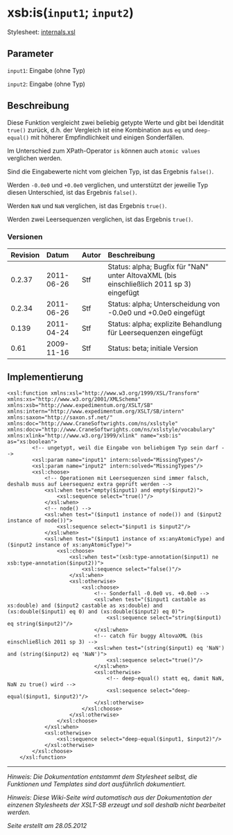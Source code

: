 # xsb:is(`input1`; `input2`) #

Stylesheet: [internals.xsl](http://code.google.com/p/xslt-sb/source/browse/trunk/xslt-sb/internals.xsl)

## Parameter ##
`input1`: Eingabe (ohne Typ)


`input2`: Eingabe (ohne Typ)



## Beschreibung ##
Diese Funktion vergleicht zwei beliebig getypte Werte und gibt bei Idendität `true()` zurück, d.h. der Vergleich ist eine Kombination aus `eq` und `deep-equal()` mit höherer Empfindlichkeit und einigen Sonderfällen.

Im Unterschied zum XPath-Operator `is` können auch `atomic values` verglichen werden.

Sind die Eingabewerte nicht vom gleichen Typ, ist das Ergebnis `false()`.

Werden `-0.0e0` und `+0.0e0` verglichen, und unterstützt der jeweilie Typ diesen Unterschied, ist das Ergebnis `false()`.

Werden `NaN` und `NaN` verglichen, ist das Ergebnis `true()`.

Werden zwei Leersequenzen verglichen, ist das Ergebnis `true()`.

### Versionen ###
| Revision | Datum | Autor | Beschreibung |
|:---------|:------|:------|:-------------|
| 0.2.37 | 2011-06-26 | Stf |   Status: alpha;   Bugfix für "NaN" unter AltovaXML (bis einschließlich 2011 sp 3) eingefügt   |
| 0.2.34 | 2011-06-26 | Stf |   Status: alpha;   Unterscheidung von -0.0e0 und +0.0e0 eingefügt   |
| 0.139 | 2011-04-24 | Stf |   Status: alpha;   explizite Behandlung für Leersequenzen eingefügt   |
| 0.61 | 2009-11-16 | Stf |   Status: beta;   initiale Version   |


## Implementierung ##
```
<xsl:function xmlns:xsl="http://www.w3.org/1999/XSL/Transform" xmlns:xs="http://www.w3.org/2001/XMLSchema" xmlns:xsb="http://www.expedimentum.org/XSLT/SB" xmlns:intern="http://www.expedimentum.org/XSLT/SB/intern" xmlns:saxon="http://saxon.sf.net/" xmlns:doc="http://www.CraneSoftwrights.com/ns/xslstyle" xmlns:docv="http://www.CraneSoftwrights.com/ns/xslstyle/vocabulary" xmlns:xlink="http://www.w3.org/1999/xlink" name="xsb:is" as="xs:boolean">
		<!-- ungetypt, weil die Eingabe von beliebigem Typ sein darf -->
		<xsl:param name="input1" intern:solved="MissingTypes"/>
		<xsl:param name="input2" intern:solved="MissingTypes"/>
		<xsl:choose>
			<!-- Operationen mit Leersequenzen sind immer falsch, deshalb muss auf Leersequenz extra geprüft werden -->
			<xsl:when test="empty($input1) and empty($input2)">
				<xsl:sequence select="true()"/>
			</xsl:when>
			<!-- node() -->
			<xsl:when test="($input1 instance of node()) and ($input2 instance of node())">
				<xsl:sequence select="$input1 is $input2"/>
			</xsl:when>
			<xsl:when test="($input1 instance of xs:anyAtomicType) and ($input2 instance of xs:anyAtomicType)">
				<xsl:choose>
					<xsl:when test="(xsb:type-annotation($input1) ne xsb:type-annotation($input2))">
						<xsl:sequence select="false()"/>
					</xsl:when>
					<xsl:otherwise>
						<xsl:choose>
							<!-- Sonderfall -0.0e0 vs. +0.0e0 -->
							<xsl:when test="($input1 castable as xs:double) and ($input2 castable as xs:double) and            (xs:double($input1) eq 0) and (xs:double($input2) eq 0)">
								<xsl:sequence select="string($input1) eq string($input2)"/>
							</xsl:when>
							<!-- catch für buggy AltovaXML (bis einschließlich 2011 sp 3) -->
							<xsl:when test="(string($input1) eq 'NaN') and (string($input2) eq 'NaN')">
								<xsl:sequence select="true()"/>
							</xsl:when>
							<xsl:otherwise>
								<!-- deep-equal() statt eq, damit NaN, NaN zu true() wird -->
								<xsl:sequence select="deep-equal($input1, $input2)"/>
							</xsl:otherwise>
						</xsl:choose>
					</xsl:otherwise>
				</xsl:choose>
			</xsl:when>
			<xsl:otherwise>
				<xsl:sequence select="deep-equal($input1, $input2)"/>
			</xsl:otherwise>
		</xsl:choose>
	</xsl:function>
```


---


_Hinweis: Die Dokumentation entstammt dem Stylesheet selbst, die Funktionen und Templates sind dort ausführlich dokumentiert._

_Hinweis: Diese Wiki-Seite wird automatisch aus der Dokumentation der einzenen Stylesheets der XSLT-SB erzeugt und soll deshalb nicht bearbeitet werden._

_Seite erstellt am 28.05.2012_
